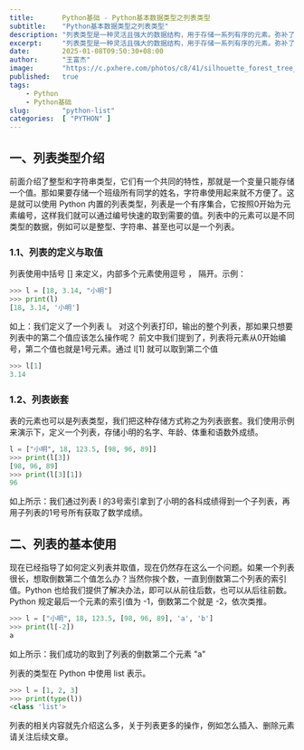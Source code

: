 ```yaml
---
title:       Python基础 - Python基本数据类型之列表类型
subtitle:    "Python基本数据类型之列表类型"
description: "列表类型是一种灵活且强大的数据结构，用于存储一系列有序的元素。弥补了整型和字符串只能存储一个值的不足，列表中的元素可以是不同类型的数据，例如可以是整型、字符串、甚至也可以是一个列表。"
excerpt:     "列表类型是一种灵活且强大的数据结构，用于存储一系列有序的元素。弥补了整型和字符串只能存储一个值的不足，列表中的元素可以是不同类型的数据，例如可以是整型、字符串、甚至也可以是一个列表。"
date:        2025-01-08T09:50:30+08:00
author:      "王富杰"
image:       "https://c.pxhere.com/photos/c8/41/silhouette_forest_tree_fog_mist-99767.jpg!d"
published:   true
tags:
    - Python
    - Python基础
slug:        "python-list"
categories:  [ "PYTHON" ]
---
```


## 一、列表类型介绍
前面介绍了整型和字符串类型，它们有一个共同的特性，那就是一个变量只能存储一个值。那如果要存储一个班级所有同学的姓名，字符串使用起来就不方便了。这是就可以使用 Python 内置的列表类型，列表是一个有序集合，它按照0开始为元素编号，这样我们就可以通过编号快速的取到需要的值。列表中的元素可以是不同类型的数据，例如可以是整型、字符串、甚至也可以是一个列表。

### 1.1、列表的定义与取值
列表使用中括号 [] 来定义，内部多个元素使用逗号 ， 隔开。示例：
```python
>>> l = [18, 3.14, "小明"]
>>> print(l)
[18, 3.14, '小明']
```
如上：我们定义了一个列表 l。 对这个列表打印，输出的整个列表，那如果只想要列表中的第二个值应该怎么操作呢？ 前文中我们提到了，列表将元素从0开始编号，第二个值也就是1号元素。通过 l[1] 就可以取到第二个值
```python
>>> l[1]
3.14
```

### 1.2、列表嵌套
表的元素也可以是列表类型，我们把这种存储方式称之为列表嵌套。我们使用示例来演示下，定义一个列表，存储小明的名字、年龄、体重和语数外成绩。
```python
l = ["小明", 18, 123.5, [98, 96, 89]]
>>> print(l[3])
[98, 96, 89]
>>> print(l[3][1])
96
```
如上所示：我们通过列表 l 的3号索引拿到了小明的各科成绩得到一个子列表，再用子列表的1号号所有获取了数学成绩。


## 二、列表的基本使用
现在已经指导了如何定义列表并取值，现在仍然存在这么一个问题。如果一个列表很长，想取倒数第二个值怎么办？当然你挨个数，一直到倒数第二个列表的索引值。Python 也给我们提供了解决办法，即可以从前往后数，也可以从后往前数。Python 规定最后一个元素的索引值为 -1，倒数第二个就是 -2，依次类推。
```python
>>> l = ["小明", 18, 123.5, [98, 96, 89], 'a', 'b']
>>> print(l[-2])
a
```
如上所示：我们成功的取到了列表的倒数第二个元素 "a"

列表的类型在 Python 中使用 list 表示。
```python
>>> l = [1, 2, 3]
>>> print(type(l))
<class 'list'>
```
列表的相关内容就先介绍这么多，关于列表更多的操作，例如怎么插入、删除元素请关注后续文章。